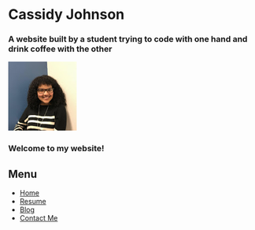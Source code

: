 # Cassidy Johnson

### A website built by a student trying to code with one hand and drink coffee with the other

![](/images/headshot.png)

### Welcome to my website! 

## Menu

* [Home](https://cassidyaj.github.io/)
* [Resume](resume.html)
* [Blog]()
* [Contact Me](contactme.html)

